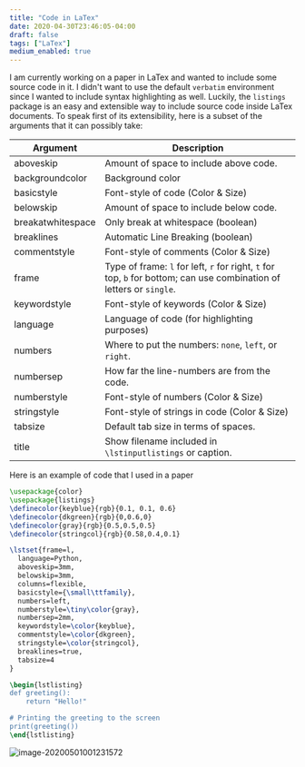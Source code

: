 ```yaml
---
title: "Code in LaTex"
date: 2020-04-30T23:46:05-04:00
draft: false
tags: ["LaTex"]
medium_enabled: true
---
```


I am currently working on a paper in LaTex and wanted to include some source code in it. I didn't want to use the default `verbatim` environment since I wanted to include syntax highlighting as well. Luckily, the `listings` package is an easy and extensible way to include source code inside LaTex documents. To speak first of its extensibility, here is a subset of the arguments that it can possibly take:

| Argument          | Description                                                  |
| ----------------- | ------------------------------------------------------------ |
| aboveskip         | Amount of space to include above code.                       |
| backgroundcolor   | Background color                                             |
| basicstyle        | Font-style of code (Color & Size)                            |
| belowskip         | Amount of space to include below code.                       |
| breakatwhitespace | Only break at whitespace (boolean)                           |
| breaklines        | Automatic Line Breaking (boolean)                            |
| commentstyle      | Font-style of comments (Color & Size)                        |
| frame             | Type of frame: `l` for left, `r` for right, `t` for top, `b` for bottom; can use combination of letters or `single`. |
| keywordstyle      | Font-style of keywords (Color & Size)                        |
| language          | Language of code (for highlighting purposes)                 |
| numbers           | Where to put the numbers: `none`, `left`, or `right`.        |
| numbersep         | How far the line-numbers are from the code.                  |
| numberstyle       | Font-style of numbers (Color & Size)                         |
| stringstyle       | Font-style of strings in code (Color & Size)                 |
| tabsize           | Default tab size in terms of spaces.                         |
| title             | Show filename included in `\lstinputlistings` or caption.    |

Here is an example of code that I used in a paper

```latex
\usepackage{color}
\usepackage{listings}
\definecolor{keyblue}{rgb}{0.1, 0.1, 0.6}
\definecolor{dkgreen}{rgb}{0,0.6,0}
\definecolor{gray}{rgb}{0.5,0.5,0.5}
\definecolor{stringcol}{rgb}{0.58,0.4,0.1}

\lstset{frame=l,
  language=Python,
  aboveskip=3mm,
  belowskip=3mm,
  columns=flexible,
  basicstyle={\small\ttfamily},
  numbers=left,
  numberstyle=\tiny\color{gray},
  numbersep=2mm,
  keywordstyle=\color{keyblue},
  commentstyle=\color{dkgreen},
  stringstyle=\color{stringcol},
  breaklines=true,
  tabsize=4
}

\begin{lstlisting}
def greeting():
	return "Hello!"

# Printing the greeting to the screen
print(greeting())
\end{lstlisting}
```

![image-20200501001231572](/files/images/blog/20200501001231572.png)
